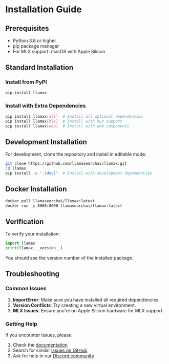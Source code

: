# Installation Guide

## Prerequisites

- Python 3.8 or higher
- pip package manager
- For MLX support: macOS with Apple Silicon

## Standard Installation

### Install from PyPI

```bash
pip install llamax
```

### Install with Extra Dependencies

```bash
pip install llamax[all]  # Install all optional dependencies
pip install llamax[mlx]  # Install with MLX support
pip install llamax[web]  # Install with web components
```

## Development Installation

For development, clone the repository and install in editable mode:

```bash
git clone https://github.com/llamasearchai/llamax.git
cd llamax
pip install -e ".[dev]"  # Install with development dependencies
```

## Docker Installation

```bash
docker pull llamasearchai/llamax:latest
docker run -p 8000:8000 llamasearchai/llamax:latest
```

## Verification

To verify your installation:

```python
import llamax
print(llamax.__version__)
```

You should see the version number of the installed package.

## Troubleshooting

### Common Issues

1. **ImportError**: Make sure you have installed all required dependencies.
2. **Version Conflicts**: Try creating a new virtual environment.
3. **MLX Issues**: Ensure you're on Apple Silicon hardware for MLX support.

### Getting Help

If you encounter issues, please:

1. Check the [documentation](https://llamasearchai.github.io/llamax/)
2. Search for similar [issues on GitHub](https://github.com/llamasearchai/llamax/issues)
3. Ask for help in our [Discord community](https://discord.gg/llamasearch)
